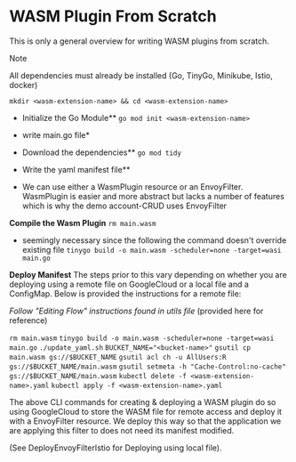 # WASM Plugin From Scratch

This is only a general overview for writing WASM plugins from scratch.

> [!NOTE]
>All dependencies must already be installed (Go, TinyGo, Minikube, Istio, docker)

`mkdir <wasm-extension-name> && cd <wasm-extension-name>`

- Initialize the Go Module**
  `go mod init <wasm-extension-name>`
- write main.go file*
- Download the dependencies**
  `go mod tidy`
- Write the yaml manifest file**

- We can use either a WasmPlugin resource or an EnvoyFilter. WasmPlugin is easier and more abstract but lacks a number of features which is why the demo account-CRUD uses EnvoyFilter

**Compile the Wasm Plugin**
`rm main.wasm`

- seemingly necessary since the following the command doesn't override existing file
`tinygo build -o main.wasm -scheduler=none -target=wasi main.go`

**Deploy Manifest**
The steps prior to this vary depending on whether you are deploying using a remote file on GoogleCloud or a local file and a ConfigMap. Below is provided the instructions for a remote file:

*Follow "Editing Flow" instructions found in utils file*
(provided here for reference)

`rm main.wasm`
`tinygo build -o main.wasm -scheduler=none -target=wasi main.go`
`./update_yaml.sh`
`BUCKET_NAME="<bucket-name>"`
`gsutil cp main.wasm gs://$BUCKET_NAME`
`gsutil acl ch -u AllUsers:R gs://$BUCKET_NAME/main.wasm`
`gsutil setmeta -h "Cache-Control:no-cache" gs://$BUCKET_NAME/main.wasm`
`kubectl delete -f <wasm-extension-name>.yaml`
`kubectl apply -f <wasm-extension-name>.yaml`

The above CLI commands for creating & deploying a WASM plugin do so using GoogleCloud to store the WASM file for remote access and deploy it with a EnvoyFilter resource. We deploy this way so that the application we are applying this filter to does not need its manifest modified.

(See DeployEnvoyFilterIstio for Deploying using local file).
